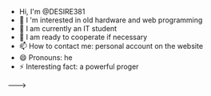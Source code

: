 - Hi, I'm @DESIRE381
- 👀 I 'm interested in old hardware and web programming
- 🌱 I am currently an IT student
- 💞️ I am ready to cooperate if necessary
- 📫 How to contact me: personal account on the website 
- 😄 Pronouns: he
- ⚡ Interesting fact: a powerful proger

--->
